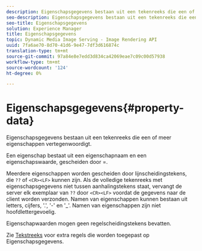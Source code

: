 ```yaml
---
description: Eigenschapsgegevens bestaan uit een tekenreeks die een of meer eigenschappen vertegenwoordigt.
seo-description: Eigenschapsgegevens bestaan uit een tekenreeks die een of meer eigenschappen vertegenwoordigt.
seo-title: Eigenschapsgegevens
solution: Experience Manager
title: Eigenschapsgegevens
topic: Dynamic Media Image Serving - Image Rendering API
uuid: 7fa6ae70-8d70-41d6-9e47-7df3d616874c
translation-type: tm+mt
source-git-commit: 97a84e8e7edd3d834ca42069eae7c09c00d57938
workflow-type: tm+mt
source-wordcount: '124'
ht-degree: 0%

---
```



# Eigenschapsgegevens{#property-data}

Eigenschapsgegevens bestaan uit een tekenreeks die een of meer eigenschappen vertegenwoordigt.

Een eigenschap bestaat uit een eigenschapnaam en een eigenschapswaarde, gescheiden door =.

Meerdere eigenschappen worden gescheiden door lijnscheidingstekens, die `??` of `<CR><LF>` kunnen zijn. Als de volledige tekenreeks met eigenschapsgegevens niet tussen aanhalingstekens staat, vervangt de server elk exemplaar van `??` door `<CR><LF>` voordat de gegevens naar de client worden verzonden. Namen van eigenschappen kunnen bestaan uit letters, cijfers, &#39;.&#39;, &#39;-&#39; en &#39;_&#39;. Namen van eigenschappen zijn niet hoofdlettergevoelig.

Eigenschapwaarden mogen geen regelscheidingstekens bevatten.

Zie [Tekstreeks](../../../../../../is-api/image-catalog/image-serving-api-ref/c-image-catalog-reference/c-overview/c-common-data-types/r-text-string.md#reference-ae0a9e181b0e40c6bcdb43af7f481d63) voor extra regels die worden toegepast op Eigenschapsgegevens.
